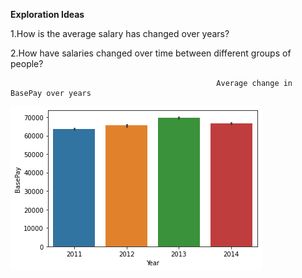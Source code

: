 **Exploration Ideas**

1.How is the average salary has changed over years?

2.How have salaries changed over time between different groups of people?

                                                  Average change in BasePay over years
![](download.png)
